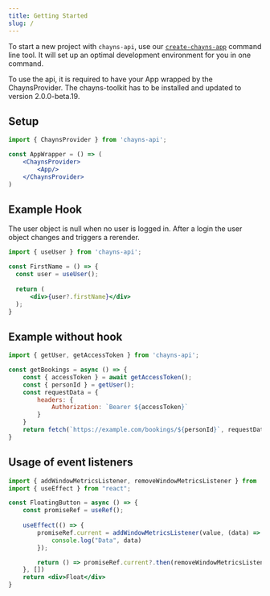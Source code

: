 ```yaml
---
title: Getting Started
slug: /
---
```


To start a new project with `chayns-api`, use our
[`create-chayns-app`](https://github.com/TobitSoftware/create-chayns-app)
command line tool. It will set up an optimal development environment for you in
one command.

To use the api, it is required to have your App wrapped by the ChaynsProvider. The chayns-toolkit has to be installed and updated to version 2.0.0-beta.19. 

## Setup
```jsx
import { ChaynsProvider } from 'chayns-api';

const AppWrapper = () => (
    <ChaynsProvider>
        <App/>
    </ChaynsProvider>
)
```

## Example Hook

The user object is null when no user is logged in. 
After a login the user object changes and triggers a rerender. 
```jsx
import { useUser } from 'chayns-api';

const FirstName = () => {
  const user = useUser();
  
  return (
      <div>{user?.firstName}</div>
  );
}
```

## Example without hook
```jsx
import { getUser, getAccessToken } from 'chayns-api';

const getBookings = async () => {
    const { accessToken } = await getAccessToken();
    const { personId } = getUser();
    const requestData = {
        headers: {
            Authorization: `Bearer ${accessToken}`
        } 
    }
    return fetch(`https://example.com/bookings/${personId}`, requestData);
}
```

## Usage of event listeners

```jsx
import { addWindowMetricsListener, removeWindowMetricsListener } from 'chayns-api';
import { useEffect } from "react";

const FloatingButton = async () => {
    const promiseRef = useRef();
    
    useEffect(() => {
        promiseRef.current = addWindowMetricsListener(value, (data) => {
            console.log("Data", data)
        });

        return () => promiseRef.current?.then(removeWindowMetricsListener);
    }, [])
    return <div>Float</div>
}
```
